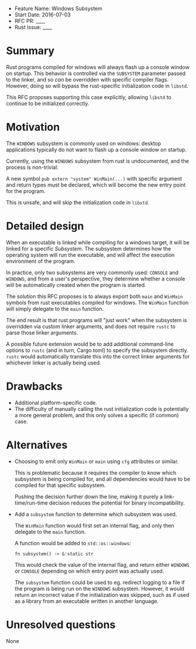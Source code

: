 - Feature Name: Windows Subsystem
- Start Date: 2016-07-03
- RFC PR: ____
- Rust Issue: ____

# Summary
[summary]: #summary

Rust programs compiled for windows will always flash up a console window on
startup. This behavior is controlled via the `SUBSYSTEM` parameter passed to the
linker, and so *can* be overridden with specific compiler flags. However, doing
so will bypass the rust-specific initialization code in `libstd`.

This RFC proposes supporting this case explicitly, allowing `libstd` to
continue to be initialized correctly.

# Motivation
[motivation]: #motivation

The `WINDOWS` subsystem is commonly used on windows: desktop applications
typically do not want to flash up a console window on startup.

Currently, using the `WINDOWS` subsystem from rust is undocumented, and the
process is non-trivial:

A new symbol `pub extern "system" WinMain(...)` with specific argument
and return types must be declared, which will become the new entry point for
the program.

This is unsafe, and will skip the initialization code in `libstd`.

# Detailed design
[design]: #detailed-design

When an executable is linked while compiling for a windows target, it will be
linked for a specific *Subsystem*. The subsystem determines how the operating
system will run the executable, and will affect the execution environment of
the program.

In practice, only two subsystems are very commonly used: `CONSOLE` and
`WINDOWS`, and from a user's perspective, they determine whether a console will
be automatically created when the program is started.

The solution this RFC proposes is to always export both `main` and `WinMain`
symbols from rust executables compiled for windows. The `WinMain` function
will simply delegate to the `main` function.

The end result is that rust programs will "just work" when the subsystem is
overridden via custom linker arguments, and does not require `rustc` to
parse those linker arguments.

A possible future extension would be to add additional command-line options to
`rustc` (and in turn, Cargo.toml) to specify the subsystem directly. `rustc`
would automatically translate this into the correct linker arguments for
whichever linker is actually being used.

# Drawbacks
[drawbacks]: #drawbacks

- Additional platform-specific code.
- The difficulty of manually calling the rust initialization code is potentially
  a more general problem, and this only solves a specific (if common) case.

# Alternatives
[alternatives]: #alternatives

- Choosing to emit only `WinMain` or `main` using `cfg` attributes or similar.

  This is problematic because it requires the compiler to know which subsystem
  is being compiled for, and all dependencies would have to be compiled for that
  specific subsystem.

  Pushing the decision further down the line, making it purely a
  link-time/run-time decision reduces the potential for binary incompatibility.

- Add a `subsystem` function to determine which subsystem was used.

  The `WinMain` function would first set an internal flag, and only then
  delegate to the `main` function.

  A function would be added to `std::os::windows`:

  `fn subsystem() -> &'static str`

  This would check the value of the internal flag, and return either `WINDOWS` or
  `CONSOLE` depending on which entry point was actually used.

  The `subsystem` function could be used to eg. redirect logging to a file if
  the program is being run on the `WINDOWS` subsystem. However, it would return
  an incorrect value if the initialization was skipped, such as if used as a
  library from an executable written in another language.

# Unresolved questions
[unresolved]: #unresolved-questions

None
